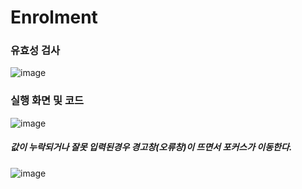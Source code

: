 # Enrolment
### 유효성 검사
![image](https://user-images.githubusercontent.com/102803326/207761761-7db42c7c-774c-42f7-90db-3fdbf9188ff2.png)
### 실행 화면 및 코드
![image](https://user-images.githubusercontent.com/102803326/207761981-e1bac308-c0c6-47e4-bedb-cc376a586056.png)
##### 값이 누락되거나 잘못 입력된경우 경고창(오류창)이 뜨면서 포커스가 이동한다.
![image](https://user-images.githubusercontent.com/102803326/207762254-202a1604-ddd3-44c0-80ef-16309a40c2e9.png)










